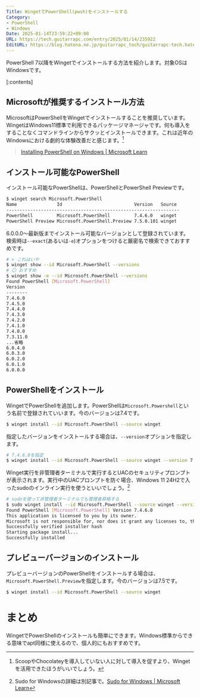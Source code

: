 ```yaml
---
Title: WingetでPowerShell(pwsh)をインストールする
Category:
- PowerShell
- Windows
Date: 2025-01-14T23:59:22+09:00
URL: https://tech.guitarrapc.com/entry/2025/01/14/235922
EditURL: https://blog.hatena.ne.jp/guitarrapc_tech/guitarrapc-tech.hatenablog.com/atom/entry/6802418398320136762
---
```


PowerShell 7以降をWingetでインストールする方法を紹介します。対象OSはWindowsです。

[:contents]

## Microsoftが推奨するインストール方法

MicrosoftはPowerShellをWingetでインストールすることを推奨しています。WingetはWindows11標準で利用できるパッケージマネージャです。何も導入をすることなくコマンドラインからサクッとインストールできます。これは近年のWindowsにおける劇的な体験改善だと感じます。[^1]

> [Installing PowerShell on Windows | Microsoft Learn](https://learn.microsoft.com/en-us/powershell/scripting/install/installing-powershell-on-windows?view=powershell-7.4)

## インストール可能なPowerShell

インストール可能なPowerShellは、PowerShellとPowerShell Previewです。

```sh
$ winget search Microsoft.PowerShell
Name               Id                           Version   Source
-----------------------------------------------------------------
PowerShell         Microsoft.PowerShell         7.4.6.0   winget
PowerShell Preview Microsoft.PowerShell.Preview 7.5.0.101 winget
```

6.0.0.0～最新版までインストール可能なバージョンとして登録されています。検索時は`--exact`(あるいは`-e`)オプションをつけると厳密名で検索できておすすめです。

```sh
# × これはいや
$ winget show --id Microsoft.PowerShell --versions
# 〇 おすすめ
$ winget show -e --id Microsoft.PowerShell --versions
Found PowerShell [Microsoft.PowerShell]
Version
--------
7.4.6.0
7.4.5.0
7.4.4.0
7.4.3.0
7.4.2.0
7.4.1.0
7.4.0.0
7.3.11.0
...省略
6.0.4.0
6.0.3.0
6.0.2.0
6.0.1.0
6.0.0.0
```

## PowerShellをインストール

WingetでPowerShellを追加します。PowerShellは`Microsoft.Powershell`という名前で登録されていいます。今のバージョンは7.4です。

```sh
$ winget install --id Microsoft.PowerShell --source winget
```

指定したバージョンをインストールする場合は、`--version`オプションを指定します。

```sh
# 7.4.6.0を指定
$ winget install --id Microsoft.PowerShell --source winget --version 7.4.6.0
```

Winget実行を非管理者ターミナルで実行するとUACのセキュリティプロンプトが表示されます。実行中のUACプロンプトを防ぐ場合、Windows 11 24H2で入ったsudoのインライン実行を使うといいでしょう。[^2]

```sh
# sudoを使って非管理者ターミナルでも管理者昇格する
$ sudo winget install --id Microsoft.PowerShell --source winget --version 7.4.6.0
Found PowerShell [Microsoft.PowerShell] Version 7.4.6.0
This application is licensed to you by its owner.
Microsoft is not responsible for, nor does it grant any licenses to, third-party packages.
Successfully verified installer hash
Starting package install...
Successfully installed
```

## プレビューバージョンのインストール

プレビューバージョンのPowerShellをインストールする場合は、`Microsoft.PowerShell.Preview`を指定します。今のバージョンは7.5です。

```sh
$ winget install --id Microsoft.PowerShell --source winget
```

# まとめ

WingetでPowerShellのインストールも簡単にできます。Windows標準からできる意味でapt同様に使えるので、個人的にもおすすめです。

[^1]: ScoopやChocolateyを導入していない人に対して導入を促すより、Wingetを活用できたほうがいいでしょう。
[^2]: Sudo for Windowsの詳細は別記事で。[Sudo for Windows | Microsoft Learn](https://learn.microsoft.com/en-us/windows/sudo/)
